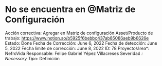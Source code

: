 # No se encuentra en @Matriz de Configuración

Acción correctiva: Agregar en Matriz de configuración
Asset/Producto de trabajo: https://www.notion.so/b5925f6bebbc437ab85086aeb9b6626e 
Estado: Done
Fecha de Corrección: June 6, 2022
Fecha de detección: June 5, 2022
Fecha límite de corrección: June 8, 2022
ID: 78
Proyecto/área*: NefroVida
Responsable: Felipe Gabriel Yépez Villacreses
Severidad *: Necessary
Tipo*: Definición